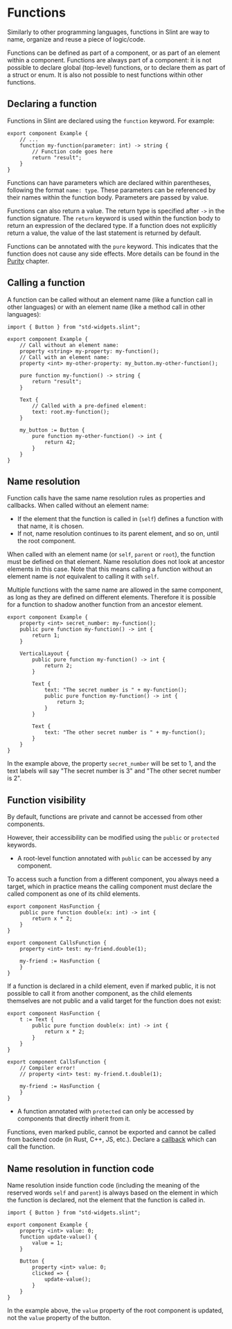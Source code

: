 <!-- Copyright © SixtyFPS GmbH <info@slint.dev> ; SPDX-License-Identifier: MIT -->
# Functions

Similarly to other programming languages, functions in Slint are way to name, organize and reuse
a piece of logic/code.

Functions can be defined as part of a component, or as part of an element within a component. Functions
are always part of a component: it is not possible to declare global (top-level) functions, or to
declare them as part of a struct or enum. It is also not possible to nest functions within other
functions.

## Declaring a function

Functions in Slint are declared using the `function` keyword. For example:

```slint,no-preview
export component Example {
    // ...
    function my-function(parameter: int) -> string {
        // Function code goes here
        return "result";
    }
}
```

Functions can have parameters which are declared within parentheses, following the format `name: type`.
These parameters can be referenced by their names within the function body. Parameters are passed by
value.

Functions can also return a value. The return type is specified after `->` in the function signature.
The `return` keyword is used within the function body to return an expression of the declared type.
If a function does not explicitly return a value, the value of the last statement is returned by default.

Functions can be annotated with the `pure` keyword.
This indicates that the function does not cause any side effects.
More details can be found in the [Purity](../concepts/purity.md) chapter.

## Calling a function

A function can be called without an element name (like a function call in other languages) or with
an element name (like a method call in other languages):

```slint,no-preview
import { Button } from "std-widgets.slint"; 

export component Example {
    // Call without an element name:
    property <string> my-property: my-function();
    // Call with an element name:
    property <int> my-other-property: my_button.my-other-function();

    pure function my-function() -> string {
        return "result";
    }

    Text {
        // Called with a pre-defined element:
        text: root.my-function();
    }

    my_button := Button {
        pure function my-other-function() -> int {
            return 42;
        }
    }
}
```

## Name resolution

Function calls have the same name resolution rules as properties and callbacks. When called without
an element name:

- If the element that the function is called in (`self`) defines a function with that name, it is chosen.
- If not, name resolution continues to its parent element, and so on, until the root component.

When called with an element name (or `self`, `parent` or `root`), the function must be defined on that
element. Name resolution does not look at ancestor elements in this case. Note that this means
calling a function without an element name is _not_ equivalent to calling it with `self`.

Multiple functions with the same name are allowed in the same component, as long as they are defined
on different elements. Therefore it is possible for a function to shadow another function from an ancestor
element.

```slint,no-preview
export component Example {
    property <int> secret_number: my-function();
    public pure function my-function() -> int {
        return 1;
    }

    VerticalLayout {
        public pure function my-function() -> int {
            return 2;
        }

        Text {
            text: "The secret number is " + my-function();
            public pure function my-function() -> int {
                return 3;
            }
        }

        Text {
            text: "The other secret number is " + my-function();
        }
    }
}
```

In the example above, the property `secret_number` will be set to 1, and the text labels will say "The
secret number is 3" and "The other secret number is 2".

## Function visibility

By default, functions are private and cannot be accessed from other components.

However, their accessibility can be modified using the `public` or `protected` keywords.

- A root-level function annotated with `public` can be accessed by any component.

To access such a function from a different component, you always need a target, which in practice
means the calling component must declare the called component as one of its child elements.

```slint,no-preview
export component HasFunction {
    public pure function double(x: int) -> int {
        return x * 2;
    }
}

export component CallsFunction {
    property <int> test: my-friend.double(1);

    my-friend := HasFunction {
    }
}
```

If a function is declared in a child element, even if marked public, it is not possible to call it
from another component, as the child elements themselves are not public and a valid target for the
function does not exist:

```slint,no-preview
export component HasFunction {
    t := Text {
        public pure function double(x: int) -> int {
            return x * 2;
        }
    }
}

export component CallsFunction {
    // Compiler error!
    // property <int> test: my-friend.t.double(1);

    my-friend := HasFunction {
    }
}
```

- A function annotated with `protected` can only be accessed by components that directly inherit from it.

Functions, even marked public, cannot be exported and cannot be called from backend code (in Rust, C++,
JS, etc.). Declare a [callback](callbacks.md) which can call the function.

## Name resolution in function code

Name resolution inside function code (including the meaning of the reserved words `self` and `parent`)
is always based on the element in which the function is declared, not the element that the function is called in.

```slint,no-preview
import { Button } from "std-widgets.slint"; 

export component Example {
    property <int> value: 0;
    function update-value() {
        value = 1;
    }

    Button {
        property <int> value: 0;
        clicked => {
            update-value();
        }
    }
}
```

In the example above, the `value` property of the root component is updated, not the `value` property of the
button.

